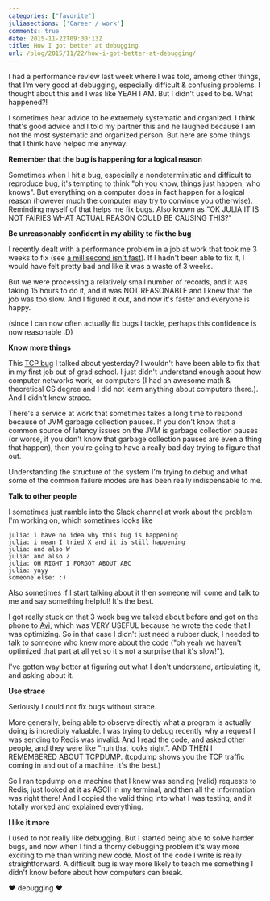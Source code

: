 ```yaml
---
categories: ["favorite"]
juliasections: ['Career / work']
comments: true
date: 2015-11-22T09:30:13Z
title: How I got better at debugging
url: /blog/2015/11/22/how-i-got-better-at-debugging/
---
```


I had a performance review last week where I was told, among other things, that I'm very good at debugging, especially difficult & confusing problems. I thought about this and I was like YEAH I AM. But I didn't used to be. What happened?!

I sometimes hear advice to be extremely systematic and organized. I think that's good advice and I told my partner this and he laughed because I am not the most systematic and organized person. But here are some things that I think have helped me anyway:

**Remember that the bug is happening for a logical reason**

Sometimes when I hit a bug, especially a nondeterministic and difficult to reproduce bug, it's tempting to think "oh you know, things just happen, who knows". But everything on a computer does in fact happen for a logical reason (however much the computer may try to convince you otherwise). Reminding myself of that helps me fix bugs. Also known as "OK JULIA IT IS NOT FAIRIES WHAT ACTUAL REASON COULD BE CAUSING THIS?"

**Be unreasonably confident in my ability to fix the bug**

I recently dealt with a performance problem in a job at work that took me 3 weeks to fix (see [a millisecond isn't fast](http://jvns.ca/blog/2015/09/10/a-millisecond-isnt-fast-and-how-we-fixed-it/)). If I hadn't been able to fix it, I would have felt pretty bad and like it was a waste of 3 weeks.

But we were processing a relatively small number of records, and it was taking 15 hours to do it, and it was NOT REASONABLE and I knew that the job was too slow. And I figured it out, and now it's faster and everyone is happy.

(since I can now often actually fix bugs I tackle, perhaps this confidence is now reasonable :D)

**Know more things**

This [TCP bug](http://jvns.ca/blog/2015/11/21/why-you-should-understand-a-little-about-tcp/) I talked about yesterday? I wouldn't have been able to fix that in my first job out of grad school. I just didn't understand enough about how computer networks work, or computers (I had an awesome math & theoretical CS degree and I did not learn anything about computers there.). And I didn't know strace.

There's a service at work that sometimes takes a long time to respond because of JVM garbage collection pauses. If you don't know that a common source of latency issues on the JVM is garbage collection pauses (or worse, if you don't know that garbage collection pauses are even a thing that happen), then you're going to have a really bad day trying to figure that out.

Understanding the structure of the system I'm trying to debug and what some of the common failure modes are has been really indispensable to me.

**Talk to other people**

I sometimes just ramble into the Slack channel at work about the problem I'm working on, which sometimes looks like

```
julia: i have no idea why this bug is happening
julia: i mean I tried X and it is still happening
julia: and also W
julia: and also Z
julia: OH RIGHT I FORGOT ABOUT ABC
julia: yayy
someone else: :)
```

Also sometimes if I start talking about it then someone will come and talk to me and say something helpful! It's the best.

I got really stuck on that 3 week bug we talked about before and got on the phone to [Avi](https://twitter.com/avibryant), which was VERY USEFUL because he wrote the code that I was optimizing. So in that case I didn't just need a rubber duck, I needed to talk to someone who knew more about the code ("oh yeah we haven't optimized that part at all yet so it's not a surprise that it's slow!").

I've gotten way better at figuring out what I don't understand, articulating it, and asking about it.

**Use strace**

Seriously I could not fix bugs without strace.

More generally, being able to observe directly what a program is actually doing is incredibly valuable. I was trying to debug recently why a request I was sending to Redis was invalid. And I read the code, and asked other people, and they were like "huh that looks right". AND THEN I REMEMBERED ABOUT TCPDUMP. (tcpdump shows you the TCP traffic coming in and out of a machine. it's the best.)

So I ran tcpdump on a machine that I knew was sending (valid) requests to Redis, just looked at it as ASCII in my terminal, and then all the information was right there! And I copied the valid thing into what I was testing, and it totally worked and explained everything.

**I like it more**

I used to not really like debugging. But I started being able to solve harder bugs, and now when I find a thorny debugging problem it's way more exciting to me than writing new code. Most of the code I write is really straightforward. A difficult bug is way more likely to teach me something I didn't know before about how computers can break.


❤ debugging ❤